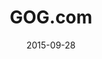 ---
layout: site
title: "GOG.com"
date: 2015-09-28
categories: [community]
version: 1.4.3
major: 1
minor: 4
patch: 3
slug: gog
link: http://www.gog.com/
permalink: /sites/:slug
---